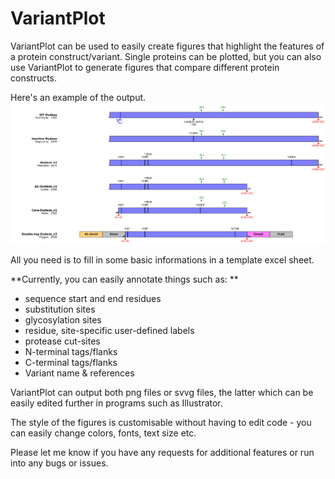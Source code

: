 # VariantPlot

VariantPlot can be used to easily create figures that highlight the features of a protein construct/variant. Single proteins can be plotted, but you can also use VariantPlot to generate figures that compare different protein constructs. 

Here's an example of the output. 
![plot](example_input_plot_1.png)

All you need is to fill in some basic informations in a template excel sheet. 

**Currently, you can easily annotate things such as: **
- sequence start and end residues
- substitution sites
- glycosylation sites
- residue, site-specific user-defined labels
- protease cut-sites
- N-terminal tags/flanks
- C-terminal tags/flanks
- Variant name & references

VariantPlot can output both png files or svvg files, the latter which can be easily edited further in programs such as Illustrator. 

The style of the figures is customisable without having to edit code - you can easily change colors, fonts, text size etc. 

Please let me know if you have any requests for additional features or run into any bugs or issues. 



